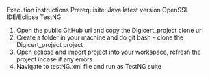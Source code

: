 Execution instructions
Prerequisite:
Java latest version
OpenSSL
IDE/Eclipse
TestNG

1.	Open the public GitHub url and copy the Digicert_project clone url
2.	Create a folder in your machine and do git bash – clone the Digicert_project project 
3.	Open eclipse and import project into your workspace, refresh the project incase if any errors
4.	Navigate to testNG.xml file and run as TestNG suite
